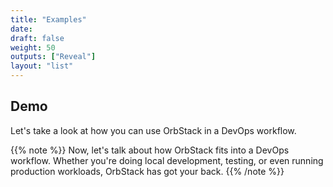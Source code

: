 ```yaml
---
title: "Examples"
date: 
draft: false
weight: 50
outputs: ["Reveal"]
layout: "list"
---
```


## Demo

Let's take a look at how you can use OrbStack in a DevOps workflow.

{{% note %}}
Now, let's talk about how OrbStack fits into a DevOps workflow. Whether you're doing local development, testing, or even running production workloads, OrbStack has got your back.
{{% /note %}}
